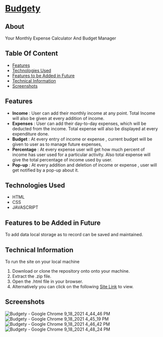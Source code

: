 # [Budgety](https://j-151.github.io/Budgety/)

## About
Your Monthly Expense Calculator And Budget Manager
 
## Table Of Content
- [Features](#features)
- [Technologies Used](#technologies-used)
- [Features to be Added in Future](#features-to-be-added-in-future)
- [Technical Information](#technical-information)
- [Screenshots](#screenshots)

## Features
- **Income** : User can add their monthly income at any point. Total Income will also be given at every addition of income.
- **Expenses** : User can add their day-to-day expenses, which will be deducted from the income. Total expense will also be displayed at every expenditure done.
- **Budget** : At every entry of income or expense , current budget will be given to user as to manage future expenses,
- **Percentage** : At every expense user will get how much percent of income has user used for a particular activity. Also total expense will give the total percentage of income used by user.
- **Pop-up** : At every addition and deletion of income or expense , user will get notified by a pop-up about it.

## Technologies Used
- HTML
- CSS
- JAVASCRIPT

## Features to be Added in Future
To add data local storage as to record can be saved and maintained.

## Technical Information
To run the site on your local machine
1. Download or clone the repository onto onto your machine.
2. Extract the .zip file.
3. Open the .html file in your browser.
4. Alternatively you can click on the following [Site Link](https://j-151.github.io/Budgety/) to view.

## Screenshots

![Budgety - Google Chrome 9_18_2021 4_44_46 PM](https://user-images.githubusercontent.com/71957607/133887135-a5967464-06ba-4e63-ba2d-38f271bba1d2.png)
![Budgety - Google Chrome 9_18_2021 4_45_19 PM](https://user-images.githubusercontent.com/71957607/133887082-3d4c4e2a-87d1-474a-a71f-5d4f60d170d0.png)
![Budgety - Google Chrome 9_18_2021 4_46_42 PM](https://user-images.githubusercontent.com/71957607/133887097-1b5ef8ff-57b5-4907-86b2-6d4df0a7e7fb.png)
![Budgety - Google Chrome 9_18_2021 4_48_24 PM](https://user-images.githubusercontent.com/71957607/133887121-c0634832-0a26-4707-9f52-26dd0e31800e.png)

